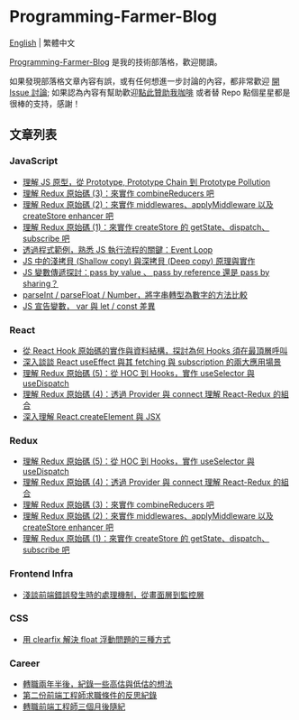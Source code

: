 # Programming-Farmer-Blog

[English](../README.md) | 繁體中文

[Programming-Farmer-Blog](https://www.programfarmer.com/) 是我的技術部落格，歡迎閱讀。

如果發現部落格文章內容有誤，或有任何想進一步討論的內容，都非常歡迎 [開 Issue 討論](https://github.com/LiangYingC/Programming-Farmer-Blog/issues); 如果認為內容有幫助歡迎[點此贊助我咖啡](https://www.buymeacoffee.com/mojito.liangc) 或者替 Repo 點個星星都是很棒的支持，感謝！

## 文章列表

### JavaScript

- [理解 JS 原型，從 Prototype, Prototype Chain 到 Prototype Pollution](https://www.programfarmer.com/articles/2024/javascript-understand-prototype-and-prototype-pollution)
- [理解 Redux 原始碼 (3)：來實作 combineReducers 吧](https://www.programfarmer.com/articles/2022/redux-make-combineReducers)
- [理解 Redux 原始碼 (2)：來實作 middlewares、applyMiddleware 以及 createStore enhancer 吧](https://www.programfarmer.com/articles/2021/redux-make-createStore-enhancer-and-applyMiddleware)
- [理解 Redux 原始碼 (1)：來實作 createStore 的 getState、dispatch、subscribe 吧](https://www.programfarmer.com/articles/2021/redux-make-createStore-getState-dispatch-subscribe)
- [透過程式範例，熟悉 JS 執行流程的關鍵：Event Loop](https://www.programfarmer.com/articles/2021/javascript-browser-event-loop)
- [JS 中的淺拷貝 (Shallow copy) 與深拷貝 (Deep copy) 原理與實作](https://www.programfarmer.com/articles/2021/javascript-shallow-copy-deep-copy)
- [JS 變數傳遞探討：pass by value 、 pass by reference 還是 pass by sharing？](https://www.programfarmer.com/articles/2021/javascript-pass-by-value-pass-by-reference-pass-by-sharing)
- [parseInt / parseFloat / Number，將字串轉型為數字的方法比較](https://www.programfarmer.com/articles/2020/javascript-parseInt-parseFloat-Number)
- [JS 宣告變數， var 與 let / const 差異](https://www.programfarmer.com/articles/2020/javascript-var-let-const-for-loop)

### React

- [從 React Hook 原始碼的實作與資料結構，探討為何 Hooks 須在最頂層呼叫](https://www.programfarmer.com/articles/2025/react-understand-call-hooks-at-top-level-rule)
- [深入談談 React useEffect 與其 fetching 與 subscription 的兩大應用場景](https://www.programfarmer.com/articles/2025/react-understand-useEffect-fetching-and-subscription)
- [理解 Redux 原始碼 (5)：從 HOC 到 Hooks，實作 useSelector 與 useDispatch](https://www.programfarmer.com/articles/2023/redux-make-useSelector-useDispatch)
- [理解 Redux 原始碼 (4)：透過 Provider 與 connect 理解 React-Redux 的組合](https://www.programfarmer.com/articles/2023/redux-make-provider-and-connect)
- [深入理解 React.createElement 與 JSX](https://www.programfarmer.com/articles/2021/react-depth-jsx)

### Redux

- [理解 Redux 原始碼 (5)：從 HOC 到 Hooks，實作 useSelector 與 useDispatch](https://www.programfarmer.com/articles/2023/redux-make-useSelector-useDispatch)
- [理解 Redux 原始碼 (4)：透過 Provider 與 connect 理解 React-Redux 的組合](https://www.programfarmer.com/articles/2023/redux-make-provider-and-connect)
- [理解 Redux 原始碼 (3)：來實作 combineReducers 吧](https://www.programfarmer.com/articles/2022/redux-make-combineReducers)
- [理解 Redux 原始碼 (2)：來實作 middlewares、applyMiddleware 以及 createStore enhancer 吧](https://www.programfarmer.com/articles/2021/redux-make-createStore-enhancer-and-applyMiddleware)
- [理解 Redux 原始碼 (1)：來實作 createStore 的 getState、dispatch、subscribe 吧](https://www.programfarmer.com/articles/2021/redux-make-createStore-getState-dispatch-subscribe)

### Frontend Infra

- [淺談前端錯誤發生時的處理機制，從畫面層到監控層](https://www.programfarmer.com/articles/2023/frontend-basic-error-system)

### CSS

- [用 clearfix 解決 float 浮動問題的三種方式](https://www.programfarmer.com/articles/2019/css-float-and-flex)

### Career

- [轉職兩年半後，紀錄一些高估與低估的想法](https://www.programfarmer.com/articles/2023/career-be-frontend-after-two-years)
- [第二份前端工程師求職條件的反思紀錄](https://www.programfarmer.com/articles/2021/career-second-frontend-job-conditions-review)
- [轉職前端工程師三個月後隨紀](https://www.programfarmer.com/articles/2020/career-be-frontend-after-three-months)
